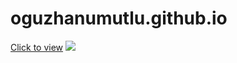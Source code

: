 # oguzhanumutlu.github.io

[Click to view](https://oguzhanumutlu.github.io/)
![](https://oguzhanumutlu.github.io/assets/preview.png)